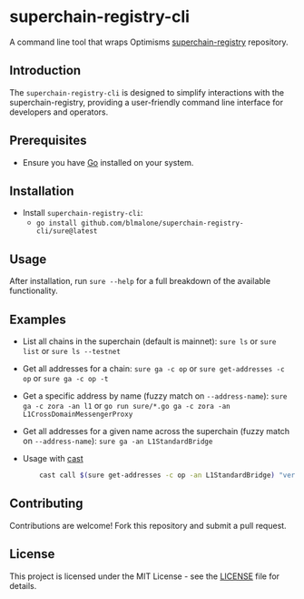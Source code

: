 # superchain-registry-cli

A command line tool that wraps Optimisms [superchain-registry](https://github.com/ethereum-optimism/superchain-registry) repository.

## Introduction

The `superchain-registry-cli` is designed to simplify interactions with the superchain-registry, providing a user-friendly command line interface for developers and operators.

## Prerequisites

- Ensure you have [Go](https://formulae.brew.sh/formula/go) installed on your system.

## Installation

- Install `superchain-registry-cli`:
    - `go install github.com/blmalone/superchain-registry-cli/sure@latest`
 
## Usage

After installation, run `sure --help` for a full breakdown of the available functionality.

## Examples

- List all chains in the superchain (default is mainnet): `sure ls` or `sure list` or `sure ls --testnet`
- Get all addresses for a chain: `sure ga -c op` or `sure get-addresses -c op` or `sure ga -c op -t`
- Get a specific address by name (fuzzy match on `--address-name`): `sure ga -c zora -an l1` or `go run sure/*.go ga -c zora -an L1CrossDomainMessengerProxy`
- Get all addresses for a given name across the superchain (fuzzy match on `--address-name`): `sure ga -an L1StandardBridge`

- Usage with [cast](https://book.getfoundry.sh/cast/)
    ```bash
        cast call $(sure get-addresses -c op -an L1StandardBridge) "version()(string)"
    ```

## Contributing

Contributions are welcome! Fork this repository and submit a pull request.

## License

This project is licensed under the MIT License - see the [LICENSE](LICENSE) file for details.
